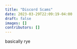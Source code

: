 ```yaml
---
title: "Discord Scams"
date: 2023-03-29T22:09:19-04:00
draft: false
images: []
contributors: []
---
```


basically rye
